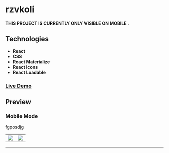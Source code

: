 # rzvkoli

**THIS PROJECT IS CURRENTLY ONLY VISIBLE ON MOBILE** .

## Technologies

- **React**
- **CSS**
- **React Materialize**
- **React Icons**
- **React Loadable**

### [Live Demo](https://rzvkoli.netlify.app/)

## Preview
### Mobile Mode

<table>
  <tr>
    <p>fgposdjg</p>
    <td><img src="https://user-images.githubusercontent.com/100797809/209311928-d8cbd231-4f4a-4893-a458-dc28247b93b3.jpg"></td>
    <td><img src="https://user-images.githubusercontent.com/100797809/209312167-920452f2-8b14-4896-b196-59eb0a0da8c6.jpg"></td>
  </tr>
</table>

---
